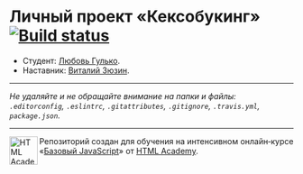 # Личный проект «Кексобукинг» [![Build status][travis-image]][travis-url]

* Студент: [Любовь Гулько](https://up.htmlacademy.ru/javascript/11/user/168138).
* Наставник: [Виталий Зюзин](https://htmlacademy.ru/profile/juwain).

---

_Не удаляйте и не обращайте внимание на папки и файлы:_<br>
_`.editorconfig`, `.eslintrc`, `.gitattributes`, `.gitignore`, `.travis.yml`, `package.json`._

---

<a href="https://htmlacademy.ru/intensive/javascript"><img align="left" width="50" height="50" title="HTML Academy" src="https://up.htmlacademy.ru/static/img/intensive/javascript/logo-for-github.svg"></a>

Репозиторий создан для обучения на интенсивном онлайн‑курсе «[Базовый JavaScript](https://htmlacademy.ru/intensive/javascript)» от [HTML Academy](https://htmlacademy.ru).

[travis-image]: https://travis-ci.org/htmlacademy-javascript/168138-keksobooking.svg?branch=master
[travis-url]: https://travis-ci.org/htmlacademy-javascript/168138-keksobooking
